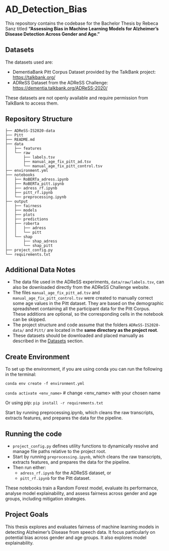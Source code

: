 # AD_Detection_Bias

This repository contains the codebase for the Bachelor Thesis by Rebeca Sanz titled **“Assessing Bias in Machine Learning Models for Alzheimer’s Disease Detection Across Gender and Age.”**

## Datasets
The datasets used are: 
- DementiaBank Pitt Corpus Dataset provided by the TalkBank project: https://talkbank.org/
- ADReSS Dataset from the ADReSS Challenge: https://dementia.talkbank.org/ADReSS-2020/

These datasets are not openly available and require permission from TalkBank to access them. 


## Repository Structure
```
├── ADReSS-IS2020-data
├── Pitt
├── README.md
├── data
│   ├── features
│   └── raw
│       ├── labels.tsv
│       ├── manual_age_fix_pitt_ad.tsv
│       └── manual_age_fix_pitt_control.tsv
├── environment.yml
├── notebooks
│   ├── RoBERTa_adress.ipynb
│   ├── RoBERTa_pitt.ipynb
│   ├── adress_rf.ipynb
│   ├── pitt_rf.ipynb
│   └── preprocessing.ipynb
├── output
│   ├── fairness
│   ├── models
│   ├── plots
│   ├── predictions
│   ├── roberta
│   │   ├── adress
│   │   └── pitt
│   └── shap
│       ├── shap_adress
│       └── shap_pitt
├── project_config.py
└── requirements.txt
```

## Additional Data Notes 
- The data file used in the ADReSS experiments, `data/raw/labels.tsv`, can also be downloaded directly from the ADReSS Challenge website. 
- The files `manual_age_fix_pitt_ad.tsv` and `manual_age_fix_pitt_control.tsv` were created to manually correct some age values in the Pitt dataset. They are based on the demographic spreadsheet containing all the participant data for the Pitt Corpus. These additions are optional, so the corresponding cells in the notebook can be skipped. 
- The project structure and code assume that the folders `ADReSS-IS2020-data/` and `Pitt/` are located in the **same directory as the project root**.
- These datasets should be downloaded and placed manually as described in the [Datasets](#datasets) section.




## Create Environment 

To set up the environment, if you are using conda you can run the following in the terminal: 

```conda env create -f environment.yml``` 

```conda activate <env_name>```  # change <env_name> with your chosen name


Or using pip:
```pip install -r requirements.txt``` 

Start by running preprocessing.ipynb, which cleans the raw transcripts, extracts features, and prepares the data for the pipeline.
## Running the code
- `project_config.py` defines utility functions to dynamically resolve and manage file paths relative to the project root. 
- Start by running `preprocessing.ipynb`, which cleans the raw transcripts, extracts features, and prepares the data for the pipeline. 
- Then run either:
    - `adress_rf.ipynb` for the ADReSS dataset, or
    - `pitt_rf.ipynb` for the Pitt dataset. 

These notebooks train a Random Forest model, evaluate its performance, analyse model explainability, and assess fairness across gender and age groups, including mitigation strategies. 

## Project Goals
This thesis explores and evaluates fairness of machine learning models in detecting Alzheimer’s Disease from speech data. It focus particularly on potential bias across gender and age groups. It also explores model explainability.  